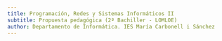 ```yaml
---
title: Programación, Redes y Sistemas Informáticos II
subtitle: Propuesta pedagógica (2º Bachiller - LOMLOE)
author: Departamento de Informática. IES María Carbonell i Sánchez
---
```

